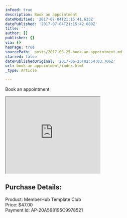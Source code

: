 ```yaml
---
inFeed: true
description: Book an appointment
dateModified: '2017-07-04T21:15:41.633Z'
datePublished: '2017-07-04T21:15:42.089Z'
title: ''
author: []
publisher: {}
via: {}
hasPage: true
sourcePath: _posts/2017-06-25-book-an-appointment.md
starred: false
datePublishedOriginal: '2017-06-25T02:54:03.706Z'
url: book-an-appointment/index.html
_type: Article

---
```

Book an appointment

<iframe src="https://the-grid.github.io/ed-userhtml/?g=eJx9jcEOgjAQRH-l6UkPsmDwgBR-xaxlE5dA23QXIn-vBuPR00wmL2-c-MxJjWTf2YdqugLIklfcCo6AKU3sUTkGQBFSAb-IxhlGAZrvNAw0nD48bcUo1uiWqLNKT4URV9zltnewt959c8VsljyZzvw9tS0H1tt7iRx0pqCHc1M3ZdXU1aU-tj_vC8hRR8U" height="244" style=""></iframe>

Purchase Details:  
-----------------  
Product: MemberHub Template Club  
Price: $47.00  
Payment Id: AP-20A568195C9978521